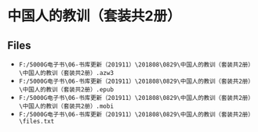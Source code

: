 # 中国人的教训（套装共2册）

## Files

- `F:/5000G电子书\06-书库更新（201911）\201808\0829\中国人的教训（套装共2册）\中国人的教训（套装共2册）.azw3`
- `F:/5000G电子书\06-书库更新（201911）\201808\0829\中国人的教训（套装共2册）\中国人的教训（套装共2册）.epub`
- `F:/5000G电子书\06-书库更新（201911）\201808\0829\中国人的教训（套装共2册）\中国人的教训（套装共2册）.mobi`
- `F:/5000G电子书\06-书库更新（201911）\201808\0829\中国人的教训（套装共2册）\files.txt`
